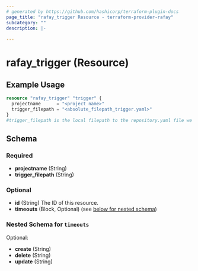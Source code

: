 ```yaml
---
# generated by https://github.com/hashicorp/terraform-plugin-docs
page_title: "rafay_trigger Resource - terraform-provider-rafay"
subcategory: ""
description: |-
  
---
```


# rafay_trigger (Resource)



## Example Usage

```terraform
resource "rafay_trigger" "trigger" {
  projectname      = "<project name>"
  trigger_filepath = "<absolute_filepath_trigger.yaml>"
}
#trigger_filepath is the local filepath to the repository.yaml file we want to add
```

<!-- schema generated by tfplugindocs -->
## Schema

### Required

- **projectname** (String)
- **trigger_filepath** (String)

### Optional

- **id** (String) The ID of this resource.
- **timeouts** (Block, Optional) (see [below for nested schema](#nestedblock--timeouts))

<a id="nestedblock--timeouts"></a>
### Nested Schema for `timeouts`

Optional:

- **create** (String)
- **delete** (String)
- **update** (String)


